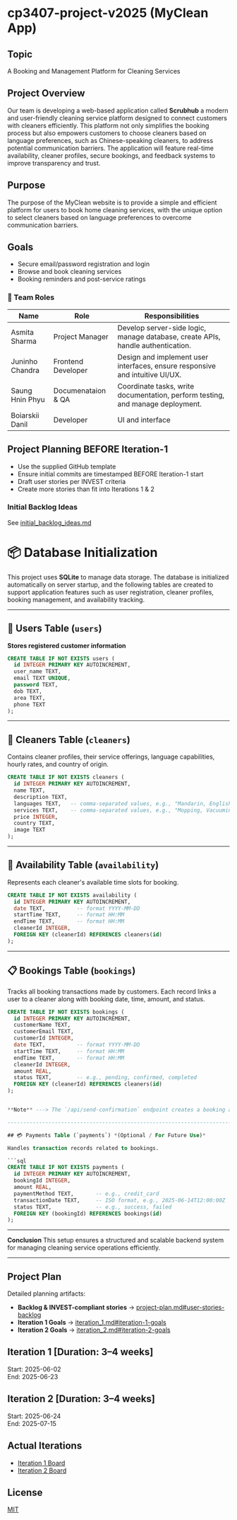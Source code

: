 # cp3407-project-v2025 (MyClean App)

## Topic
A Booking and Management Platform for Cleaning Services

## Project Overview
Our team is developing a web-based application called **Scrubhub** a modern
and user-friendly cleaning service platform designed to connect customers
with cleaners efficiently. This platform not only simplifies the booking 
process but also empowers customers to choose cleaners based on language preferences,
such as Chinese-speaking cleaners, to address potential communication barriers. 
The application will feature real-time availability, cleaner profiles, secure bookings,
and feedback systems to improve transparency and trust.

## Purpose
The purpose of the MyClean website is to provide a simple and efficient platform for users to book home cleaning services,
with the unique option to select cleaners based on language preferences to overcome communication barriers.

## Goals
- Secure email/password registration and login  
- Browse and book cleaning services  
- Booking reminders and post-service ratings  

### 👥 Team Roles

| Name              | Role               | Responsibilities                                                                 |
|-------------------|------------------- |----------------------------------------------------------------------------------|
| Asmita Sharma     | Project Manager    | Develop server-side logic, manage database, create APIs, handle authentication.  |
| Juninho Chandra   | Frontend Developer | Design and implement user interfaces, ensure responsive and intuitive UI/UX.     |
| Saung Hnin Phyu   | Documenataion & QA | Coordinate tasks, write documentation, perform testing, and manage deployment.   |
| Boiarskii Danil   | Developer          | UI and interface                                                                 |




## Project Planning BEFORE Iteration-1
- Use the supplied GitHub template  
- Ensure initial commits are timestamped BEFORE Iteration-1 start  
- Draft user stories per INVEST criteria  
- Create more stories than fit into Iterations 1 & 2  

### Initial Backlog Ideas
See [initial_backlog_ideas.md](./initial_backlog_ideas.md)  

# 📦 Database Initialization

This project uses **SQLite** to manage data storage. The database is initialized automatically on server startup, and the following tables are created to support 
application features such as user registration, cleaner profiles, booking management, and availability tracking.

----------------------------------------------------------------------

## 👤 Users Table (`users`)

**Stores registered customer information**

```sql
CREATE TABLE IF NOT EXISTS users (
  id INTEGER PRIMARY KEY AUTOINCREMENT,
  user_name TEXT,
  email TEXT UNIQUE,
  password TEXT,
  dob TEXT,
  area TEXT,
  phone TEXT
);
```

---------------------------------------------------------------------------

## 🧹 Cleaners Table (`cleaners`)

Contains cleaner profiles, their service offerings, language capabilities, hourly rates, and country of origin.

```sql
CREATE TABLE IF NOT EXISTS cleaners (
  id INTEGER PRIMARY KEY AUTOINCREMENT,
  name TEXT,
  description TEXT,
  languages TEXT,   -- comma-separated values, e.g., "Mandarin, English"
  services TEXT,    -- comma-separated values, e.g., "Mopping, Vacuuming"
  price INTEGER,
  country TEXT,
  image TEXT
);
```

---------------------------------------------------------------------------------

## 📆 Availability Table (`availability`)

Represents each cleaner's available time slots for booking.

```sql
CREATE TABLE IF NOT EXISTS availability (
  id INTEGER PRIMARY KEY AUTOINCREMENT,
  date TEXT,          -- format YYYY-MM-DD
  startTime TEXT,     -- format HH:MM
  endTime TEXT,       -- format HH:MM
  cleanerId INTEGER,
  FOREIGN KEY (cleanerId) REFERENCES cleaners(id)
);
```

------------------------------------------------------------------------------

## 📋 Bookings Table (`bookings`)

Tracks all booking transactions made by customers. Each record links a user to a cleaner along with booking date, time, amount, and status.

```sql
CREATE TABLE IF NOT EXISTS bookings (
  id INTEGER PRIMARY KEY AUTOINCREMENT,
  customerName TEXT,
  customerEmail TEXT,
  customerId INTEGER,
  date TEXT,          -- format YYYY-MM-DD
  startTime TEXT,     -- format HH:MM
  endTime TEXT,       -- format HH:MM
  cleanerId INTEGER,
  amount REAL,
  status TEXT,        -- e.g., pending, confirmed, completed
  FOREIGN KEY (cleanerId) REFERENCES cleaners(id)
);


**Note** ---> The `/api/send-confirmation` endpoint creates a booking and sends a confirmation email to the user using Mailgun SMTP.

----------------------------------------------------------------------------------

## 💳 Payments Table (`payments`) *(Optional / For Future Use)*

Handles transaction records related to bookings.

```sql
CREATE TABLE IF NOT EXISTS payments (
  id INTEGER PRIMARY KEY AUTOINCREMENT,
  bookingId INTEGER,
  amount REAL,
  paymentMethod TEXT,       -- e.g., credit_card
  transactionDate TEXT,     -- ISO format, e.g., 2025-06-14T12:00:00Z
  status TEXT,              -- e.g., success, failed
  FOREIGN KEY (bookingId) REFERENCES bookings(id)
);
```

------------------------------------------------------------------------

**Conclusion** This setup ensures a structured and scalable backend system for managing cleaning service operations efficiently.

------------------------------------------------------------------------

## Project Plan
Detailed planning artifacts:  
- **Backlog & INVEST-compliant stories** → [project-plan.md#user-stories-backlog](./project-plan.md#user-stories-backlog)  
- **Iteration 1 Goals**               → [iteration_1.md#iteration-1-goals](./iteration_1.md#iteration-1-goals)  
- **Iteration 2 Goals**               → [iteration_2.md#iteration-2-goals](./iteration_2.md#iteration-2-goals)  

## Iteration 1 [Duration: 3–4 weeks]
Start: 2025-06-02  
End:   2025-06-23  

## Iteration 2 [Duration: 3–4 weeks]
Start: 2025-06-24  
End:   2025-07-15  

## Actual Iterations
- [Iteration 1 Board](./iteration_1.md)  
- [Iteration 2 Board](./iteration_2.md)  

## License
[MIT](./LICENSE.txt)

